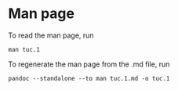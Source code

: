 Man page
========

To read the man page, run

```
man tuc.1
```

To regenerate the man page from the .md file, run

```
pandoc --standalone --to man tuc.1.md -o tuc.1
```

